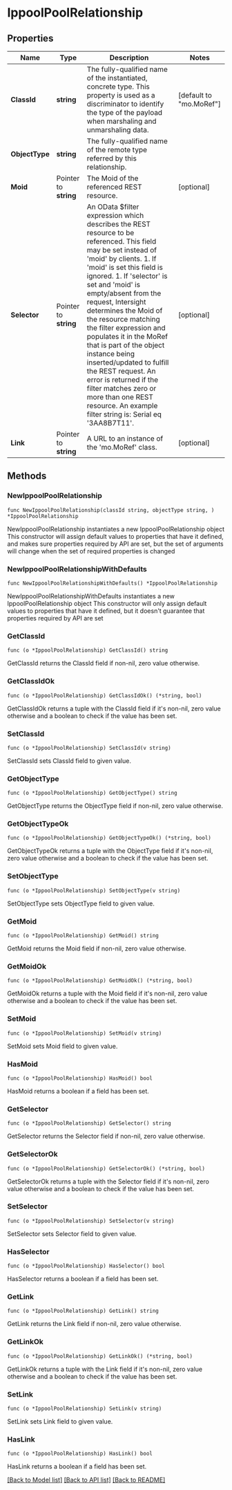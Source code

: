 # IppoolPoolRelationship

## Properties

Name | Type | Description | Notes
------------ | ------------- | ------------- | -------------
**ClassId** | **string** | The fully-qualified name of the instantiated, concrete type. This property is used as a discriminator to identify the type of the payload when marshaling and unmarshaling data. | [default to "mo.MoRef"]
**ObjectType** | **string** | The fully-qualified name of the remote type referred by this relationship. | 
**Moid** | Pointer to **string** | The Moid of the referenced REST resource. | [optional] 
**Selector** | Pointer to **string** | An OData $filter expression which describes the REST resource to be referenced. This field may be set instead of &#39;moid&#39; by clients. 1. If &#39;moid&#39; is set this field is ignored. 1. If &#39;selector&#39; is set and &#39;moid&#39; is empty/absent from the request, Intersight determines the Moid of the resource matching the filter expression and populates it in the MoRef that is part of the object instance being inserted/updated to fulfill the REST request. An error is returned if the filter matches zero or more than one REST resource. An example filter string is: Serial eq &#39;3AA8B7T11&#39;. | [optional] 
**Link** | Pointer to **string** | A URL to an instance of the &#39;mo.MoRef&#39; class. | [optional] 

## Methods

### NewIppoolPoolRelationship

`func NewIppoolPoolRelationship(classId string, objectType string, ) *IppoolPoolRelationship`

NewIppoolPoolRelationship instantiates a new IppoolPoolRelationship object
This constructor will assign default values to properties that have it defined,
and makes sure properties required by API are set, but the set of arguments
will change when the set of required properties is changed

### NewIppoolPoolRelationshipWithDefaults

`func NewIppoolPoolRelationshipWithDefaults() *IppoolPoolRelationship`

NewIppoolPoolRelationshipWithDefaults instantiates a new IppoolPoolRelationship object
This constructor will only assign default values to properties that have it defined,
but it doesn't guarantee that properties required by API are set

### GetClassId

`func (o *IppoolPoolRelationship) GetClassId() string`

GetClassId returns the ClassId field if non-nil, zero value otherwise.

### GetClassIdOk

`func (o *IppoolPoolRelationship) GetClassIdOk() (*string, bool)`

GetClassIdOk returns a tuple with the ClassId field if it's non-nil, zero value otherwise
and a boolean to check if the value has been set.

### SetClassId

`func (o *IppoolPoolRelationship) SetClassId(v string)`

SetClassId sets ClassId field to given value.


### GetObjectType

`func (o *IppoolPoolRelationship) GetObjectType() string`

GetObjectType returns the ObjectType field if non-nil, zero value otherwise.

### GetObjectTypeOk

`func (o *IppoolPoolRelationship) GetObjectTypeOk() (*string, bool)`

GetObjectTypeOk returns a tuple with the ObjectType field if it's non-nil, zero value otherwise
and a boolean to check if the value has been set.

### SetObjectType

`func (o *IppoolPoolRelationship) SetObjectType(v string)`

SetObjectType sets ObjectType field to given value.


### GetMoid

`func (o *IppoolPoolRelationship) GetMoid() string`

GetMoid returns the Moid field if non-nil, zero value otherwise.

### GetMoidOk

`func (o *IppoolPoolRelationship) GetMoidOk() (*string, bool)`

GetMoidOk returns a tuple with the Moid field if it's non-nil, zero value otherwise
and a boolean to check if the value has been set.

### SetMoid

`func (o *IppoolPoolRelationship) SetMoid(v string)`

SetMoid sets Moid field to given value.

### HasMoid

`func (o *IppoolPoolRelationship) HasMoid() bool`

HasMoid returns a boolean if a field has been set.

### GetSelector

`func (o *IppoolPoolRelationship) GetSelector() string`

GetSelector returns the Selector field if non-nil, zero value otherwise.

### GetSelectorOk

`func (o *IppoolPoolRelationship) GetSelectorOk() (*string, bool)`

GetSelectorOk returns a tuple with the Selector field if it's non-nil, zero value otherwise
and a boolean to check if the value has been set.

### SetSelector

`func (o *IppoolPoolRelationship) SetSelector(v string)`

SetSelector sets Selector field to given value.

### HasSelector

`func (o *IppoolPoolRelationship) HasSelector() bool`

HasSelector returns a boolean if a field has been set.

### GetLink

`func (o *IppoolPoolRelationship) GetLink() string`

GetLink returns the Link field if non-nil, zero value otherwise.

### GetLinkOk

`func (o *IppoolPoolRelationship) GetLinkOk() (*string, bool)`

GetLinkOk returns a tuple with the Link field if it's non-nil, zero value otherwise
and a boolean to check if the value has been set.

### SetLink

`func (o *IppoolPoolRelationship) SetLink(v string)`

SetLink sets Link field to given value.

### HasLink

`func (o *IppoolPoolRelationship) HasLink() bool`

HasLink returns a boolean if a field has been set.


[[Back to Model list]](../README.md#documentation-for-models) [[Back to API list]](../README.md#documentation-for-api-endpoints) [[Back to README]](../README.md)


